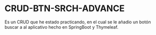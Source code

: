 # CRUD-BTN-SRCH-ADVANCE
Es un CRUD que he estado practicando, en el cual se le añadio un botón buscar a al aplicativo hecho en SpringBoot y Thymeleaf.
